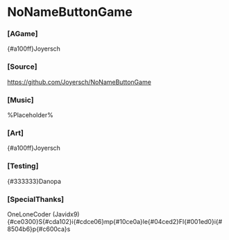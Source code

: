 # NoNameButtonGame


### [AGame]
{#a100ff}Joyersch



### [Source]
https://github.com/Joyersch/NoNameButtonGame



### [Music]
%Placeholder%



### [Art]
{#a100ff}Joyersch



### [Testing]
{#333333}Danopa

### [SpecialThanks]
OneLoneCoder (Javidx9)
{#ce0300}S{#cda102}i{#cdce06}mp{#10ce0a}le{#04ced2}Fl{#001ed0}i{#8504b6}p{#c600ca}s


